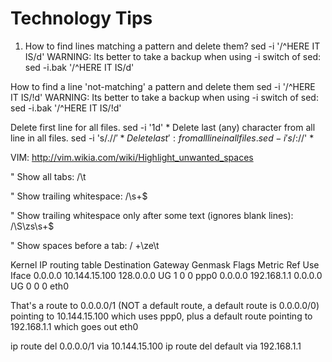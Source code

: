 # Technology Tips

1. How to find lines matching a pattern and delete them?
sed -i '/^HERE IT IS/d' <file>
WARNING: Its better to take a backup when using -i switch of sed:
sed -i.bak '/^HERE IT IS/d' <file>

How to find a line 'not-matching' a pattern and delete them
sed -i '/^HERE IT IS/!d' <file>
WARNING: Its better to take a backup when using -i switch of sed:
sed -i.bak '/^HERE IT IS/!d' <file>

Delete first line for all files.
sed -i '1d' *
Delete last (any) character from all line in all files.
sed -i 's/.$//' *
Delete last ': from all line in all files.
sed -i 's/:$//' *


VIM:
http://vim.wikia.com/wiki/Highlight_unwanted_spaces

" Show all tabs:
/\t

" Show trailing whitespace:
/\s\+$

" Show trailing whitespace only after some text (ignores blank lines):
/\S\zs\s\+$

" Show spaces before a tab:
/ \+\ze\t


Kernel IP routing table
Destination     Gateway         Genmask         Flags Metric Ref    Use Iface
0.0.0.0         10.144.15.100   128.0.0.0       UG    1      0        0 ppp0
0.0.0.0         192.168.1.1     0.0.0.0         UG    0      0        0 eth0

That's a route to 0.0.0.0/1 (NOT a default route, a default route is 0.0.0.0/0) pointing to 10.144.15.100 which uses ppp0, plus a default route pointing to 192.168.1.1 which goes out eth0

ip route del 0.0.0.0/1 via 10.144.15.100
ip route del default via 192.168.1.1
